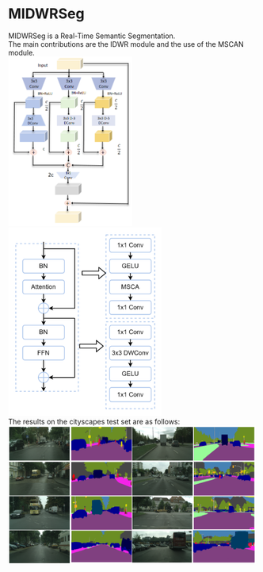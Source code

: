 # MIDWRSeg
MIDWRSeg is a Real-Time Semantic Segmentation.<br>
The main contributions are the IDWR module and the use of the MSCAN module.<br>
<img src="https://github.com/GEIUSJP/MIDWRSeg/blob/main/fig/IDWR.png" width="250px">
<img src="https://github.com/GEIUSJP/MIDWRSeg/blob/main/fig/MSCAN.png" width="310px"><br>
The results on the cityscapes test set are as follows:<br>
<img src="https://github.com/GEIUSJP/MIDWRSeg/blob/main/fig/city2.png" width="500px">


